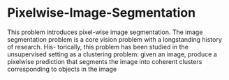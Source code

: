 # Pixelwise-Image-Segmentation
This problem  introduces pixel-wise image segmentation. The image segmentation problem is a core vision problem with a longstanding history of research. His- torically, this problem has been studied in the unsupervised setting as a clustering problem: given an image, produce a pixelwise prediction that segments the image into coherent clusters corresponding to objects in the image
